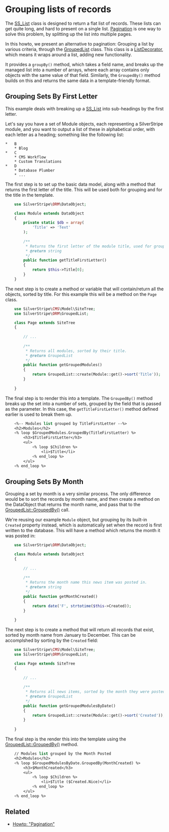 # Grouping lists of records

The [SS_List](api:SilverStripe\ORM\SS_List) class is designed to return a flat list of records.
These lists can get quite long, and hard to present on a single list.
[Pagination](/developer_guides/templates/how_tos/pagination) is one way to solve this problem,
by splitting up the list into multiple pages.

In this howto, we present an alternative to pagination: 
Grouping a list by various criteria, through the [GroupedList](api:SilverStripe\ORM\GroupedList) class.
This class is a [ListDecorator](api:SilverStripe\ORM\ListDecorator), which means it wraps around a list,
adding new functionality. 

It provides a `groupBy()` method, which takes a field name, and breaks up the managed list 
into a number of arrays, where each array contains only objects with the same value of that field. 
Similarly, the `GroupedBy()` method builds on this and returns the same data in a template-friendly format.

## Grouping Sets By First Letter

This example deals with breaking up a [SS_List](api:SilverStripe\ORM\SS_List) into sub-headings by the first letter.

Let's say you have a set of Module objects, each representing a SilverStripe module, and you want to output a list of
these in alphabetical order, with each letter as a heading; something like the following list:

	*	B
		* Blog
	*	C
		* CMS Workflow
		* Custom Translations
	*	D
		* Database Plumber
		* ...

The first step is to set up the basic data model, 
along with a method that returns the first letter of the title. This
will be used both for grouping and for the title in the template.

```php
	use SilverStripe\ORM\DataObject;

	class Module extends DataObject 
	{
		private static $db = array(
			'Title' => 'Text'
		);
	
		/**
		 * Returns the first letter of the module title, used for grouping.
		 * @return string
		 */
		public function getTitleFirstLetter() 
		{
			return $this->Title[0];
		}
	}
```

The next step is to create a method or variable that will contain/return all the objects, 
sorted by title. For this example this will be a method on the `Page` class.

```php
	use SilverStripe\CMS\Model\SiteTree;
	use SilverStripe\ORM\GroupedList;

	class Page extends SiteTree 
	{
	
		// ...
	
		/**
		 * Returns all modules, sorted by their title.
		 * @return GroupedList
		 */
		public function getGroupedModules() 
		{
			return GroupedList::create(Module::get()->sort('Title'));
		}
	
	}
```

The final step is to render this into a template. The `GroupedBy()` method breaks up the set into
a number of sets, grouped by the field that is passed as the parameter. 
In this case, the `getTitleFirstLetter()` method defined earlier is used to break them up.

```ss
	<%-- Modules list grouped by TitleFirstLetter --%>
	<h2>Modules</h2>
	<% loop $GroupedModules.GroupedBy(TitleFirstLetter) %>
		<h3>$TitleFirstLetter</h3>
		<ul>
			<% loop $Children %>
				<li>$Title</li>
			<% end_loop %>
		</ul>
	<% end_loop %>
```

## Grouping Sets By Month

Grouping a set by month is a very similar process. 
The only difference would be to sort the records by month name, and
then create a method on the DataObject that returns the month name, 
and pass that to the [GroupedList::GroupedBy()](api:SilverStripe\ORM\GroupedList::GroupedBy()) call.

We're reusing our example `Module` object,
but grouping by its built-in `Created` property instead,
which is automatically set when the record is first written to the database.
This will have a method which returns the month it was posted in:

```php
	use SilverStripe\ORM\DataObject;

	class Module extends DataObject 
	{
	
		// ...
	
		/**
		 * Returns the month name this news item was posted in.
		 * @return string
		 */
		public function getMonthCreated() 
		{
			return date('F', strtotime($this->Created));
		}
	
	}
```

The next step is to create a method that will return all records that exist, 
sorted by month name from January to December. This can be accomplshed by sorting by the `Created` field:

```php
	use SilverStripe\CMS\Model\SiteTree;
	use SilverStripe\ORM\GroupedList;

	class Page extends SiteTree 
	{
		
		// ...
		
		/**
		 * Returns all news items, sorted by the month they were posted
		 * @return GroupedList
		 */
		public function getGroupedModulesByDate() 
		{
			return GroupedList::create(Module::get()->sort('Created'));
		}
	
	}
```
The final step is the render this into the template using the [GroupedList::GroupedBy()](api:SilverStripe\ORM\GroupedList::GroupedBy()) method.

```ss
	// Modules list grouped by the Month Posted
	<h2>Modules</h2>
	<% loop $GroupedModulesByDate.GroupedBy(MonthCreated) %>
		<h3>$MonthCreated</h3>
		<ul>
			<% loop $Children %>
				<li>$Title ($Created.Nice)</li>
			<% end_loop %>
		</ul>
	<% end_loop %>
```
## Related

 * [Howto: "Pagination"](/developer_guides/templates/how_tos/pagination)
 
